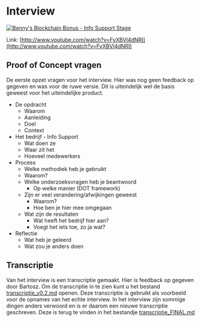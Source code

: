 # Interview

[![Benny's Blockchain Bonus - Info Support Stage](http://img.youtube.com/vi/FyXBVl4dNRI/0.jpg)](http://www.youtube.com/watch?v=FyXBVl4dNRI)

Link: [http://www.youtube.com/watch?v=FyXBVl4dNRI](http://www.youtube.com/watch?v=FyXBVl4dNRI)

## Proof of Concept vragen

De eerste opzet vragen voor het interview. Hier was nog geen feedback op gegeven en was voor de ruwe versie. Dit is uiteindelijk wel de basis geweest voor het uiteindelijke product.

- De opdracht
  - Waarom
  - Aanleiding
  - Doel
  - Context
- Het bedrijf - Info Support
  - Wat doen ze
  - Waar zit het
  - Hoeveel medewerkers
- Process
  - Welke methodiek heb je gebruikt
  - Waarom?
  - Welke onderzoeksvragen heb je beantwoord
    - Op welke manier (DOT framework)
  - Zijn er veel verandering/afwijkingen geweest
    - Waarom?
    - Hoe ben je hier mee omgegaan
  - Wat zijn de resultaten
    - Wat heeft het bedrijf hier aan?
    - Voegt het iets toe, zo ja wat?
- Reflectie
  - Wat heb je geleerd
  - Wat zou je anders doen

## Transcriptie

Van het interview is een transcriptie gemaakt. Hier is feedback op gegeven door Bartosz. Om de transcriptie in te zien kunt u het bestand [transcriptie_v0.2.md](./transcriptie_v0.2.md) openen. Deze transcriptie is gebruikt als voorbeeld voor de opnames van het echte interview. In het interview zijn sommige dingen anders verwoord en is er daarom een nieuwe transcriptie geschreven. Deze is terug te vinden in het bestandje [transcriptie_FINAL.md](./transcriptie_FINAL.md)

